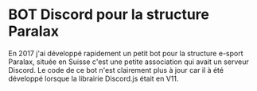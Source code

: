 # BOT Discord pour la structure Paralax

En 2017 j'ai développé rapidement un petit bot pour la structure e-sport Paralax, située en Suisse c'est une petite association qui avait un serveur Discord.
Le code de ce bot n'est clairement plus à jour car il à été développé lorsque la librairie Discord.js était en V11.
 
